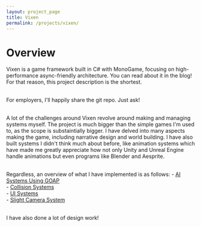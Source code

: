 ```yaml
---
layout: project_page
title: Vixen
permalink: /projects/vixen/
---
```


# Overview
Vixen is a game framework built in C# with MonoGame, focusing on high-performance async-friendly architecture. You can read about it in the blog! For that reason, this project description is the shortest. <br><br>

For employers, I'll happily share the git repo. Just ask! <br><br>

A lot of the challenges around Vixen revolve around making and managing systems myself. The project is much bigger than the simple games I'm used to, as the scope is substaintially bigger. I have delved into many aspects making the game, including narrative design and world building. I have also built systems I didn't think much about before, like animation systems which have made me greatly appreciate how not only Unity and Unreal Engine handle animations but even programs like Blender and Aesprite. <br><br>

Regardless, an overview of what I have implemented is as follows:
\- [AI Systems Using GOAP](\_posts\2025-05-10-week_in_review_7.md) <br>
\- [Collision Systems](Website\_posts\2025-05-03-week_in_review_6.md) <br>
\- [UI Systems](Website\_posts\2025-04-05-week_in_review_2.md) <br>
\- [Slight Camera System](Website\_posts\2025-04-19-week_in_review_4.md) <br><br>

I have also done a lot of design work!<br>

